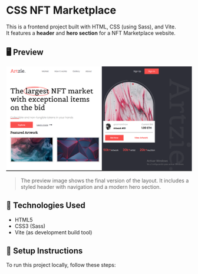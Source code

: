 # CSS NFT Marketplace

This is a frontend project built with HTML, CSS (using Sass), and Vite.  
It features a **header** and **hero section** for a NFT Marketplace website.

## 🖥 Preview

![Imagen](src/images/PreviewNFT.png)

> The preview image shows the final version of the layout. It includes a styled header with navigation and a modern hero section.

## 🚀 Technologies Used

- HTML5
- CSS3 (Sass)
- Vite (as development build tool)

## 🚀 Setup Instructions

To run this project locally, follow these steps:

